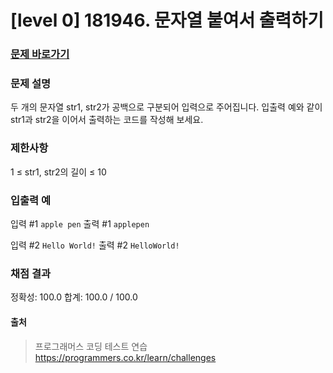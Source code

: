 # [level 0] 181946. 문자열 붙여서 출력하기

### [문제 바로가기](https://school.programmers.co.kr/learn/courses/30/lessons/181946)

### 문제 설명
두 개의 문자열 str1, str2가 공백으로 구분되어 입력으로 주어집니다.
입출력 예와 같이 str1과 str2을 이어서 출력하는 코드를 작성해 보세요.

### 제한사항
1 ≤ str1, str2의 길이 ≤ 10

### 입출력 예
입력 #1
```apple pen```
출력 #1
```applepen```

입력 #2
```Hello World!```
출력 #2
```HelloWorld!```

### 채점 결과
정확성: 100.0
합계: 100.0 / 100.0

#### 출처
> 프로그래머스 코딩 테스트 연습 
> https://programmers.co.kr/learn/challenges